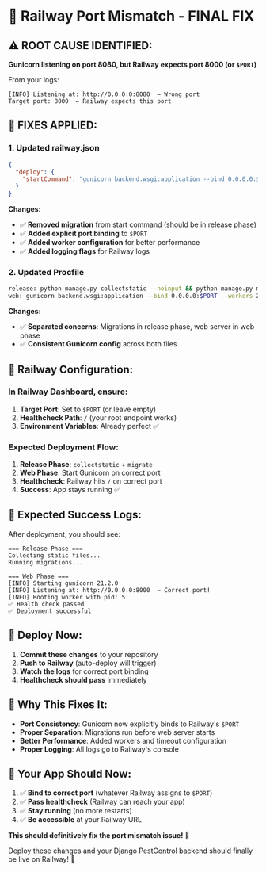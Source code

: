 # 🚨 Railway Port Mismatch - FINAL FIX

## ⚠️ **ROOT CAUSE IDENTIFIED:**

**Gunicorn listening on port 8080, but Railway expects port 8000 (or `$PORT`)**

From your logs:
```
[INFO] Listening at: http://0.0.0.0:8080  ← Wrong port
Target port: 8000  ← Railway expects this port
```

## 🔧 **FIXES APPLIED:**

### **1. Updated railway.json**
```json
{
  "deploy": {
    "startCommand": "gunicorn backend.wsgi:application --bind 0.0.0.0:$PORT --workers 2 --timeout 120 --access-logfile - --error-logfile -"
  }
}
```

**Changes:**
- ✅ **Removed migration** from start command (should be in release phase)
- ✅ **Added explicit port binding** to `$PORT`
- ✅ **Added worker configuration** for better performance
- ✅ **Added logging flags** for Railway logs

### **2. Updated Procfile**
```bash
release: python manage.py collectstatic --noinput && python manage.py migrate --noinput
web: gunicorn backend.wsgi:application --bind 0.0.0.0:$PORT --workers 2 --timeout 120 --access-logfile - --error-logfile -
```

**Changes:**
- ✅ **Separated concerns**: Migrations in release phase, web server in web phase
- ✅ **Consistent Gunicorn config** across both files

## 🎯 **Railway Configuration:**

### **In Railway Dashboard, ensure:**

1. **Target Port**: Set to `$PORT` (or leave empty)
2. **Healthcheck Path**: `/` (your root endpoint works)
3. **Environment Variables**: Already perfect ✅

### **Expected Deployment Flow:**
1. **Release Phase**: `collectstatic` + `migrate`
2. **Web Phase**: Start Gunicorn on correct port
3. **Healthcheck**: Railway hits `/` on correct port
4. **Success**: App stays running ✅

## 🧪 **Expected Success Logs:**

After deployment, you should see:
```
=== Release Phase ===
Collecting static files...
Running migrations...

=== Web Phase ===
[INFO] Starting gunicorn 21.2.0
[INFO] Listening at: http://0.0.0.0:8000  ← Correct port!
[INFO] Booting worker with pid: 5
✅ Health check passed
✅ Deployment successful
```

## 🚀 **Deploy Now:**

1. **Commit these changes** to your repository
2. **Push to Railway** (auto-deploy will trigger)
3. **Watch the logs** for correct port binding
4. **Healthcheck should pass** immediately

## 🎯 **Why This Fixes It:**

- **Port Consistency**: Gunicorn now explicitly binds to Railway's `$PORT`
- **Proper Separation**: Migrations run before web server starts
- **Better Performance**: Added workers and timeout configuration
- **Proper Logging**: All logs go to Railway's console

## 🎉 **Your App Should Now:**

1. ✅ **Bind to correct port** (whatever Railway assigns to `$PORT`)
2. ✅ **Pass healthcheck** (Railway can reach your app)
3. ✅ **Stay running** (no more restarts)
4. ✅ **Be accessible** at your Railway URL

**This should definitively fix the port mismatch issue!** 🚀

Deploy these changes and your Django PestControl backend should finally be live on Railway! 🎯
